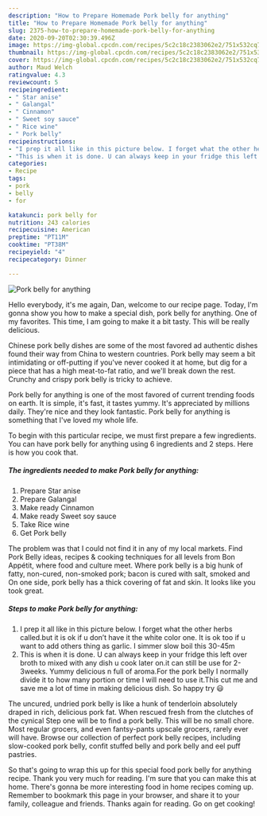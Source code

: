 ```yaml
---
description: "How to Prepare Homemade Pork belly for anything"
title: "How to Prepare Homemade Pork belly for anything"
slug: 2375-how-to-prepare-homemade-pork-belly-for-anything
date: 2020-09-20T02:30:39.496Z
image: https://img-global.cpcdn.com/recipes/5c2c18c2383062e2/751x532cq70/pork-belly-for-anything-recipe-main-photo.jpg
thumbnail: https://img-global.cpcdn.com/recipes/5c2c18c2383062e2/751x532cq70/pork-belly-for-anything-recipe-main-photo.jpg
cover: https://img-global.cpcdn.com/recipes/5c2c18c2383062e2/751x532cq70/pork-belly-for-anything-recipe-main-photo.jpg
author: Maud Welch
ratingvalue: 4.3
reviewcount: 5
recipeingredient:
- " Star anise"
- " Galangal"
- " Cinnamon"
- " Sweet soy sauce"
- " Rice wine"
- " Pork belly"
recipeinstructions:
- "I prep it all like in this picture below. I forget what the other herbs called.but it is ok if u don’t have it the white color one. It is ok too if u want to add others thing as garlic. I simmer slow boil this 30-45m"
- "This is when it is done. U can always keep in your fridge this left over broth to mixed with any dish u cook later on.it can still be use for 2-3weeks. Yummy delicious n full of aroma.For the pork belly I normally divide it to how many portion or time I will need to use it.This cut me and save me a lot of time in making delicious dish. So happy try 😃"
categories:
- Recipe
tags:
- pork
- belly
- for

katakunci: pork belly for 
nutrition: 243 calories
recipecuisine: American
preptime: "PT11M"
cooktime: "PT38M"
recipeyield: "4"
recipecategory: Dinner

---
```



![Pork belly for anything](https://img-global.cpcdn.com/recipes/5c2c18c2383062e2/751x532cq70/pork-belly-for-anything-recipe-main-photo.jpg)

Hello everybody, it's me again, Dan, welcome to our recipe page. Today, I'm gonna show you how to make a special dish, pork belly for anything. One of my favorites. This time, I am going to make it a bit tasty. This will be really delicious.

Chinese pork belly dishes are some of the most favored ad authentic dishes found their way from China to western countries. Pork belly may seem a bit intimidating or off-putting if you&#39;ve never cooked it at home, but dig for a piece that has a high meat-to-fat ratio, and we&#39;ll break down the rest. Crunchy and crispy pork belly is tricky to achieve.

Pork belly for anything is one of the most favored of current trending foods on earth. It is simple, it's fast, it tastes yummy. It's appreciated by millions daily. They're nice and they look fantastic. Pork belly for anything is something that I've loved my whole life.


To begin with this particular recipe, we must first prepare a few ingredients. You can have pork belly for anything using 6 ingredients and 2 steps. Here is how you cook that.

<!--inarticleads1-->

##### The ingredients needed to make Pork belly for anything:

1. Prepare  Star anise
1. Prepare  Galangal
1. Make ready  Cinnamon
1. Make ready  Sweet soy sauce
1. Take  Rice wine
1. Get  Pork belly


The problem was that I could not find it in any of my local markets. Find Pork Belly ideas, recipes &amp; cooking techniques for all levels from Bon Appétit, where food and culture meet. Where pork belly is a big hunk of fatty, non-cured, non-smoked pork; bacon is cured with salt, smoked and On one side, pork belly has a thick covering of fat and skin. It looks like you took great. 

<!--inarticleads2-->

##### Steps to make Pork belly for anything:

1. I prep it all like in this picture below. I forget what the other herbs called.but it is ok if u don’t have it the white color one. It is ok too if u want to add others thing as garlic. I simmer slow boil this 30-45m
1. This is when it is done. U can always keep in your fridge this left over broth to mixed with any dish u cook later on.it can still be use for 2-3weeks. Yummy delicious n full of aroma.For the pork belly I normally divide it to how many portion or time I will need to use it.This cut me and save me a lot of time in making delicious dish. So happy try 😃


The uncured, undried pork belly is like a hunk of tenderloin absolutely draped in rich, delicious pork fat. When rescued fresh from the clutches of the cynical Step one will be to find a pork belly. This will be no small chore. Most regular grocers, and even fantsy-pants upscale grocers, rarely ever will have. Browse our collection of perfect pork belly recipes, including slow-cooked pork belly, confit stuffed belly and pork belly and eel puff pastries. 

So that's going to wrap this up for this special food pork belly for anything recipe. Thank you very much for reading. I'm sure that you can make this at home. There's gonna be more interesting food in home recipes coming up. Remember to bookmark this page in your browser, and share it to your family, colleague and friends. Thanks again for reading. Go on get cooking!
